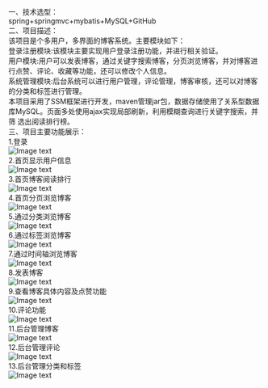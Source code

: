 一、技术选型：<br>spring+springmvc+mybatis+MySQL+GitHub<br>
二、项目描述：<br>该项目是个多用户，多界面的博客系统。主要模块如下：<br>
          登录注册模块:该模块主要实现用户登录注册功能，并进行相关验证。<br>
          用户模块:用户可以发表博客，通过关键字搜索博客，分页浏览博客，并对博客进行点赞、评论、收藏等功能，还可以修改个人信息。<br>
          系统管理模块:后台系统可以进行用户管理，评论管理，博客审核，还可以对博客的分类和标签进行管理。<br>
  本项目采用了SSM框架进行开发，maven管理jar包，数据存储使用了关系型数据库MySQL。页面多处使用ajax实现局部刷新，利用模糊查询进行关键字搜索，并筛
  选出阅读排行榜。<br>
三、项目主要功能展示：<br>
1.登录<br>![Image text](https://github.com/fcCoder/myBlog/blob/master/image/login.png)<br>
2.首页显示用户信息<br>![Image text](https://github.com/fcCoder/myBlog/blob/master/image/bloggerMassage.png)<br>
3.首页博客阅读排行<br>![Image text](https://github.com/fcCoder/myBlog/blob/master/image/readRank.png)<br>
4.首页分页浏览博客<br>![Image text](https://github.com/fcCoder/myBlog/blob/master/image/blogsByPage.png)<br>
5.通过分类浏览博客<br>![Image text](https://github.com/fcCoder/myBlog/blob/master/image/blogsByType.png)<br>
6.通过标签浏览博客<br>![Image text](https://github.com/fcCoder/myBlog/blob/master/image/blogsByTag.png)<br>
7.通过时间轴浏览博客<br>![Image text](https://github.com/fcCoder/myBlog/blob/master/image/blogsByTime.png)<br>
8.发表博客<br>![Image text](https://github.com/fcCoder/myBlog/blob/master/image/addBlog.png)<br>
9.查看博客具体内容及点赞功能<br>![Image text](https://github.com/fcCoder/myBlog/blob/master/image/blog.png)<br>
10.评论功能<br>![Image text](https://github.com/fcCoder/myBlog/blob/master/image/comment.png)<br>
11.后台管理博客<br>![Image text](https://github.com/fcCoder/myBlog/blob/master/image/blogManage.png)<br>
12.后台管理评论<br>![Image text](https://github.com/fcCoder/myBlog/blob/master/image/commentManage.png)<br>
13.后台管理分类和标签<br>![Image text](https://github.com/fcCoder/myBlog/blob/master/image/typeAndTagManage.png)<br>
